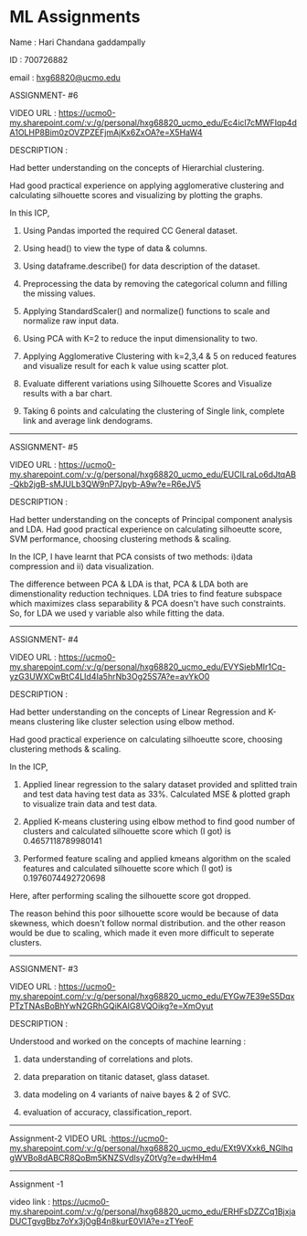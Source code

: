 # ML Assignments 


Name : Hari Chandana gaddampally


ID : 700726882


email : hxg68820@ucmo.edu


ASSIGNMENT- #6

VIDEO URL : https://ucmo0-my.sharepoint.com/:v:/g/personal/hxg68820_ucmo_edu/Ec4icl7cMWFIqp4dA1OLHP8Bim0zOVZPZEFjmAjKx6ZxOA?e=X5HaW4 


DESCRIPTION :

Had better understanding on the concepts of Hierarchial clustering.

Had good practical experience on applying agglomerative clustering and calculating silhouette scores and visualizing by plotting the graphs.

In this ICP,

1.	Using Pandas imported the required CC General dataset. 

2.	Using head() to view the type of data & columns.

3.	Using dataframe.describe() for data description of the dataset.

4.	Preprocessing the data by removing the categorical column and filling the missing values.

5.	Applying StandardScaler() and normalize() functions to scale and normalize raw input data.

6.	Using PCA with K=2 to reduce the input dimensionality to two.

7.	Applying Agglomerative Clustering with k=2,3,4 & 5 on reduced features and visualize result for each k value using scatter plot.

8.	Evaluate different variations using Silhouette Scores and Visualize results with a bar chart.

9. Taking 6 points and calculating the clustering of Single link, complete link and average link dendograms.




-----------------------------------------------------------------------------------------------------------------------------------------------------------------------
ASSIGNMENT- #5

VIDEO URL : https://ucmo0-my.sharepoint.com/:v:/g/personal/hxg68820_ucmo_edu/EUCILraLo6dJtqAB-Qkb2jgB-sMJULb3QW9nP7Jpyb-A9w?e=R6eJV5


DESCRIPTION :

Had better understanding on the concepts of Principal component analysis and LDA.
Had good practical experience on calculating silhoeutte score, SVM performance, choosing clustering methods & scaling.

In the ICP,
I have learnt that PCA consists of two methods:
i)data compression and
ii) data visualization.

The difference between PCA & LDA is that, PCA & LDA both are dimenstionality reduction techniques. LDA tries to find feature subspace which maximizes class separability & PCA doesn't have such constraints. So, for LDA we used y variable also while fitting the data.


------------------------------------------------------------------------------------------------------------------------------------------------------------------
ASSIGNMENT- #4

VIDEO URL : https://ucmo0-my.sharepoint.com/:v:/g/personal/hxg68820_ucmo_edu/EVYSiebMIr1Cq-yzG3UWXCwBtC4LId4Ia5hrNb3Og25S7A?e=avYkO0

DESCRIPTION :

Had better understanding on the concepts of Linear Regression and K-means clustering like cluster selection using elbow method.

Had good practical experience on calculating silhoeutte score, choosing clustering methods & scaling.

In the ICP,

1. Applied linear regression to the salary dataset provided and splitted train and test data having test data as 33%.
Calculated MSE & plotted graph to visualize train data and test data.

2. Applied K-means clustering using elbow method to find good number of clusters and calculated silhouette score which (I got) is 0.4657118789980141

3. Performed feature scaling and applied kmeans algorithm on the scaled features and calculated silhouette score which (I got) is 0.1976074492720698

Here, after performing scaling the silhouette score got dropped. 

The reason behind this poor silhouette score would be because of data skewness, which doesn't follow normal distribution.
and the other reason would be due to scaling, which made it even more difficult to seperate clusters.

-----------------------------------------------------------------------------------------------------------------------------------------------------------------------

ASSIGNMENT- #3

 VIDEO URL : https://ucmo0-my.sharepoint.com/:v:/g/personal/hxg68820_ucmo_edu/EYGw7E39eS5DqxPTzTNAsBoBhYwN2GRhGQiKAIG8VQOikg?e=XmOyut
 
DESCRIPTION : 

Understood and worked on the concepts of  machine learning :

1. data understanding of correlations and plots.

2. data preparation on titanic dataset, glass dataset.

3. data modeling on 4 variants of naive bayes & 2 of SVC.

4. evaluation of accuracy, classification_report.

-----------------------------------------------------------------------------------------------------------------------------------------------------------------------

Assignment-2
 VIDEO URL :https://ucmo0-my.sharepoint.com/:v:/g/personal/hxg68820_ucmo_edu/EXt9VXxk6_NGlhqgWVBo8dABCR8QoBm5KNZSVdlsyZ0tVg?e=dwHHm4

-----------------------------------------------------------------------------------------------------------------------------------------------------------------------

Assignment -1

video link : https://ucmo0-my.sharepoint.com/:v:/g/personal/hxg68820_ucmo_edu/ERHFsDZZCq1BjxjaDUCTgvgBbz7oYx3jOgB4n8kurE0VIA?e=zTYeoF


